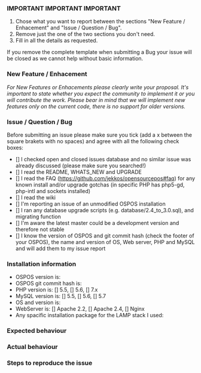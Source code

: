 ### IMPORTANT IMPORTANT IMPORTANT

1. Chose what you want to report between the sections "New Feature / Enhacement" and "Issue / Question / Bug".
2. Remove just the one of the two sections you don't need.
3. Fill in all the details as requested.

If you remove the complete template when submitting a Bug your issue will be closed as we cannot help without basic information.


### New Feature / Enhacement

*For New Features or Enhacements please clearly write your proposal.
It's important to state whether you expect the community to implement it or you will contribute the work.
Please bear in mind that we will implement new features only on the current code, there is no support for older versions.*


### Issue / Question / Bug

Before submitting an issue please make sure you tick (add a x between the square brakets with no spaces) and agree with all the following check boxes:

- [] I checked open and closed issues database and no similar issue was already discussed (please make sure you searched!)
- [] I read the README, WHATS_NEW and UPGRADE
- [] I read the FAQ (https://github.com/jekkos/opensourcepos#faq) for any known install and/or upgrade gotchas (in specific PHP has php5-gd, php-intl and sockets installed)
- [] I read the wiki
- [] I'm reporting an issue of an unmodified OSPOS installation
- [] I ran any database upgrade scripts (e.g. database/2.4_to_3.0.sql), and migrating function
- [] I'm aware the latest master could be a development version and therefore not stable
- [] I know the version of OSPOS and git commit hash (check the footer of your OSPOS), the name and version of OS, Web server, PHP and MySQL and will add them to my issue report

### Installation information

- OSPOS version is:
- OSPOS git commit hash is: 
- PHP version is: [] 5.5, [] 5.6, [] 7.x
- MySQL version is: [] 5.5, [] 5.6, [] 5.7
- OS and version is:
- WebServer is: [] Apache 2.2, [] Apache 2.4, [] Nginx
- Any spacific installation package for the LAMP stack I used: 

### Expected behaviour


### Actual behaviour


### Steps to reproduce the issue
